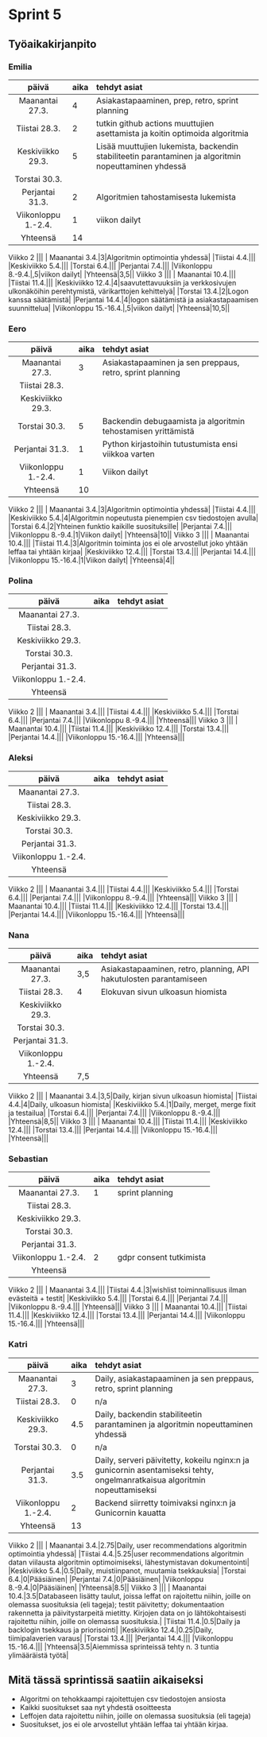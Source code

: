 # Sprint 5
## Työaikakirjanpito

### Emilia
| päivä | aika | tehdyt asiat  |
| :----:|:-----| :-----|
| Maanantai 27.3.|4|Asiakastapaaminen, prep, retro, sprint planning|
|Tiistai 28.3.|2|tutkin github actions muuttujien asettamista ja koitin optimoida algoritmia|
|Keskiviikko 29.3.|5|Lisää muuttujien lukemista, backendin stabiliteetin parantaminen ja algoritmin nopeuttaminen yhdessä|
|Torstai 30.3.|||
|Perjantai 31.3.|2|Algoritmien tahostamisesta lukemista|
|Viikonloppu 1.-2.4.|1|viikon dailyt|
|Yhteensä|14||
Viikko 2
|||
| Maanantai 3.4.|3|Algoritmin optimointia yhdessä|
|Tiistai 4.4.|||
|Keskiviikko 5.4.|||
|Torstai 6.4.|||
|Perjantai 7.4.|||
|Viikonloppu 8.-9.4.|,5|viikon dailyt|
|Yhteensä|3,5||
Viikko 3
|||
| Maanantai 10.4.|||
|Tiistai 11.4.|||
|Keskiviikko 12.4.|4|saavutettavuuksiin ja verkkosivujen ulkonäköihin perehtymistä, värikarttojen kehittelyä|
|Torstai 13.4.|2|Logon kanssa säätämistä|
|Perjantai 14.4.|4|logon säätämistä ja asiakastapaamisen suunnittelua|
|Viikonloppu 15.-16.4.|,5|viikon dailyt|
|Yhteensä|10,5||

### Eero
| päivä | aika | tehdyt asiat  |
| :----:|:-----| :-----|
| Maanantai 27.3.|3|Asiakastapaaminen ja sen preppaus, retro, sprint planning|
|Tiistai 28.3.|||
|Keskiviikko 29.3.|||
|Torstai 30.3.|5|Backendin debugaamista ja algoritmin tehostamisen yrittämistä|
|Perjantai 31.3.|1|Python kirjastoihin tutustumista ensi viikkoa varten|
|Viikonloppu 1.-2.4.|1|Viikon dailyt|
|Yhteensä|10||
Viikko 2
|||
| Maanantai 3.4.|3|Algoritmin optimointia yhdessä|
|Tiistai 4.4.|||
|Keskiviikko 5.4.|4|Algoritmin nopeutusta pienempien csv tiedostojen avulla|
|Torstai 6.4.|2|Yhteinen funktio kaikille suosituksille|
|Perjantai 7.4.|||
|Viikonloppu 8.-9.4.|1|Viikon dailyt|
|Yhteensä|10||
Viikko 3
|||
| Maanantai 10.4.|||
|Tiistai 11.4.|3|Algoritmin toiminta jos ei ole arvostellut joko yhtään leffaa tai yhtään kirjaa|
|Keskiviikko 12.4.|||
|Torstai 13.4.|||
|Perjantai 14.4.|||
|Viikonloppu 15.-16.4.|1|Viikon dailyt|
|Yhteensä|4||

### Polina
| päivä | aika | tehdyt asiat  |
| :----:|:-----| :-----|
| Maanantai 27.3.|||
|Tiistai 28.3.|||
|Keskiviikko 29.3.|||
|Torstai 30.3.|||
|Perjantai 31.3.|||
|Viikonloppu 1.-2.4.|||
|Yhteensä|||
Viikko 2
|||
| Maanantai 3.4.|||
|Tiistai 4.4.|||
|Keskiviikko 5.4.|||
|Torstai 6.4.|||
|Perjantai 7.4.|||
|Viikonloppu 8.-9.4.|||
|Yhteensä|||
Viikko 3
|||
| Maanantai 10.4.|||
|Tiistai 11.4.|||
|Keskiviikko 12.4.|||
|Torstai 13.4.|||
|Perjantai 14.4.|||
|Viikonloppu 15.-16.4.|||
|Yhteensä|||

### Aleksi
| päivä | aika | tehdyt asiat  |
| :----:|:-----| :-----|
| Maanantai 27.3.|||
|Tiistai 28.3.|||
|Keskiviikko 29.3.|||
|Torstai 30.3.|||
|Perjantai 31.3.|||
|Viikonloppu 1.-2.4.|||
|Yhteensä|||
Viikko 2
|||
| Maanantai 3.4.|||
|Tiistai 4.4.|||
|Keskiviikko 5.4.|||
|Torstai 6.4.|||
|Perjantai 7.4.|||
|Viikonloppu 8.-9.4.|||
|Yhteensä|||
Viikko 3
|||
| Maanantai 10.4.|||
|Tiistai 11.4.|||
|Keskiviikko 12.4.|||
|Torstai 13.4.|||
|Perjantai 14.4.|||
|Viikonloppu 15.-16.4.|||
|Yhteensä|||

### Nana
| päivä | aika | tehdyt asiat  |
| :----:|:-----| :-----|
| Maanantai 27.3.|3,5|Asiakastapaaminen, retro, planning, API hakutulosten parantamiseen|
|Tiistai 28.3.|4|Elokuvan sivun ulkoasun hiomista|
|Keskiviikko 29.3.|||
|Torstai 30.3.|||
|Perjantai 31.3.|||
|Viikonloppu 1.-2.4.|||
|Yhteensä|7,5||
Viikko 2
|||
| Maanantai 3.4.|3,5|Daily, kirjan sivun ulkoasun hiomista|
|Tiistai 4.4.|4|Daily, ulkoasun hiomista|
|Keskiviikko 5.4.|1|Daily, merget, merge fixit ja testailua|
|Torstai 6.4.|||
|Perjantai 7.4.|||
|Viikonloppu 8.-9.4.|||
|Yhteensä|8,5||
Viikko 3
|||
| Maanantai 10.4.|||
|Tiistai 11.4.|||
|Keskiviikko 12.4.|||
|Torstai 13.4.|||
|Perjantai 14.4.|||
|Viikonloppu 15.-16.4.|||
|Yhteensä|||

### Sebastian
| päivä | aika | tehdyt asiat  |
| :----:|:-----| :-----|
| Maanantai 27.3.|1|sprint planning|
|Tiistai 28.3.|||
|Keskiviikko 29.3.|||
|Torstai 30.3.|||
|Perjantai 31.3.|||
|Viikonloppu 1.-2.4.|2|gdpr consent tutkimista|
|Yhteensä|||
Viikko 2
|||
| Maanantai 3.4.|||
|Tiistai 4.4.|3|wishlist toiminnallisuus ilman evästeitä + testit|
|Keskiviikko 5.4.|||
|Torstai 6.4.|||
|Perjantai 7.4.|||
|Viikonloppu 8.-9.4.|||
|Yhteensä|||
Viikko 3
|||
| Maanantai 10.4.|||
|Tiistai 11.4.|||
|Keskiviikko 12.4.|||
|Torstai 13.4.|||
|Perjantai 14.4.|||
|Viikonloppu 15.-16.4.|||
|Yhteensä|||

### Katri
| päivä | aika | tehdyt asiat  |
| :----:|:-----| :-----|
| Maanantai 27.3.|3|Daily, asiakastapaaminen ja sen preppaus, retro, sprint planning|
|Tiistai 28.3.|0|n/a|
|Keskiviikko 29.3.|4.5|Daily, backendin stabiliteetin parantaminen ja algoritmin nopeuttaminen yhdessä|
|Torstai 30.3.|0|n/a|
|Perjantai 31.3.|3.5|Daily, serveri päivitetty, kokeilu nginx:n ja gunicornin asentamiseksi tehty, ongelmanratkaisua algoritmin nopeuttamiseksi|
|Viikonloppu 1.-2.4.|2|Backend siirretty toimivaksi nginx:n ja Gunicornin kauatta|
|Yhteensä|13||
Viikko 2
|||
| Maanantai 3.4.|2.75|Daily, user recommendations algoritmin optimointia yhdessä|
|Tiistai 4.4.|5.25|user recommendations algoritmin datan viilausta algoritmin optimoimiseksi, lähestymistavan dokumentointi|
|Keskiviikko 5.4.|0.5|Daily, muistiinpanot, muutamia tsekkauksia|
|Torstai 6.4.|0|Pääsiäinen|
|Perjantai 7.4.|0|Pääsiäinen|
|Viikonloppu 8.-9.4.|0|Pääsiäinen|
|Yhteensä|8.5||
Viikko 3
|||
| Maanantai 10.4.|3.5|Databaseen lisätty taulut, joissa leffat on rajoitettu niihin, joille on olemassa suosituksia (eli tageja); testit päivitetty; dokumentaation rakennetta ja päivitystarpeitä mietitty. Kirjojen data on jo lähtökohtaisesti rajoitettu niihin, joille on olemassa suosituksia.|
|Tiistai 11.4.|0.5|Daily ja backlogin tsekkaus ja priorisointi|
|Keskiviikko 12.4.|0.25|Daily, tiimipalaverien varaus|
|Torstai 13.4.|||
|Perjantai 14.4.|||
|Viikonloppu 15.-16.4.|||
|Yhteensä|3.5|Aiemmissa sprinteissä tehty n. 3 tuntia ylimääräistä työtä|

## Mitä tässä sprintissä saatiin aikaiseksi
- Algoritmi on tehokkaampi rajoitettujen csv tiedostojen ansiosta
- Kaikki suositukset saa nyt yhdestä osoitteesta
- Leffojen data rajoitettu niihin, joille on olemassa suosituksia (eli tageja)
- Suositukset, jos ei ole arvostellut yhtään leffaa tai yhtään kirjaa.
